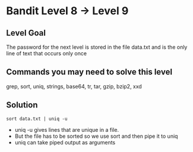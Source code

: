# Bandit Level 8 → Level 9

## Level Goal

The password for the next level is stored in the file data.txt and is the only line of text that occurs only once

## Commands you may need to solve this level

grep, sort, uniq, strings, base64, tr, tar, gzip, bzip2, xxd

## Solution

```
sort data.txt | uniq -u
```

- uniq -u gives lines that are unique in a file.
- But the file has to be sorted so we use sort and then pipe it to uniq
- uniq can take piped output as arguments
